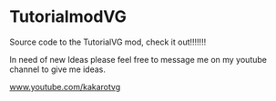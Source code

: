 TutorialmodVG
=============

Source code to the TutorialVG mod, check it out!!!!!!!

In need of new Ideas please feel free to message me on my youtube channel
to give me ideas.

www.youtube.com/kakarotvg
